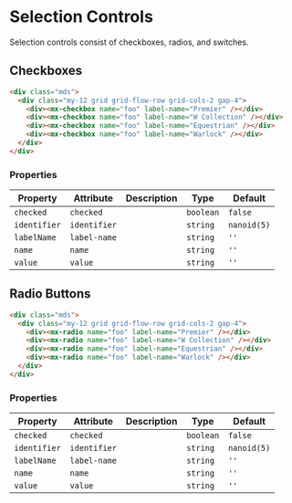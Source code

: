# Selection Controls

Selection controls consist of checkboxes, radios, and switches.

## Checkboxes

<div class="mds">
  <div class="my-12 grid grid-flow-row grid-cols-2 gap-4">
    <div><mx-checkbox name="foo" label-name="Premier" /></div>
    <div><mx-checkbox name="foo" label-name="W Collection" /></div>
    <div><mx-checkbox name="foo" label-name="Equestrian" /></div>
    <div><mx-checkbox name="foo" label-name="Warlock" /></div>
  </div>
</div>

```html
<div class="mds">
  <div class="my-12 grid grid-flow-row grid-cols-2 gap-4">
    <div><mx-checkbox name="foo" label-name="Premier" /></div>
    <div><mx-checkbox name="foo" label-name="W Collection" /></div>
    <div><mx-checkbox name="foo" label-name="Equestrian" /></div>
    <div><mx-checkbox name="foo" label-name="Warlock" /></div>
  </div>
</div>
```

### Properties

| Property     | Attribute    | Description | Type      | Default     |
| ------------ | ------------ | ----------- | --------- | ----------- |
| `checked`    | `checked`    |             | `boolean` | `false`     |
| `identifier` | `identifier` |             | `string`  | `nanoid(5)` |
| `labelName`  | `label-name` |             | `string`  | `''`        |
| `name`       | `name`       |             | `string`  | `''`        |
| `value`      | `value`      |             | `string`  | `''`        |

## Radio Buttons

<div class="mds">
  <div class="my-12 grid grid-flow-row grid-cols-2 gap-4">
    <div><mx-radio name="foo" label-name="Premier" /></div>
    <div><mx-radio name="foo" label-name="W Collection" /></div>
    <div><mx-radio name="foo" label-name="Equestrian" /></div>
    <div><mx-radio name="foo" label-name="Warlock" /></div>
  </div>
</div>

```html
<div class="mds">
  <div class="my-12 grid grid-flow-row grid-cols-2 gap-4">
    <div><mx-radio name="foo" label-name="Premier" /></div>
    <div><mx-radio name="foo" label-name="W Collection" /></div>
    <div><mx-radio name="foo" label-name="Equestrian" /></div>
    <div><mx-radio name="foo" label-name="Warlock" /></div>
  </div>
</div>
```

### Properties

| Property     | Attribute    | Description | Type      | Default     |
| ------------ | ------------ | ----------- | --------- | ----------- |
| `checked`    | `checked`    |             | `boolean` | `false`     |
| `identifier` | `identifier` |             | `string`  | `nanoid(5)` |
| `labelName`  | `label-name` |             | `string`  | `''`        |
| `name`       | `name`       |             | `string`  | `''`        |
| `value`      | `value`      |             | `string`  | `''`        |
